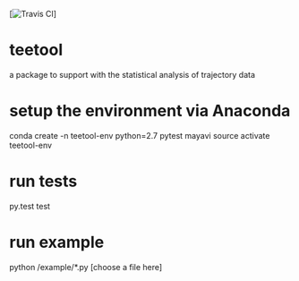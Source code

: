 [![Travis CI](https://travis-ci.com/WillemEerland/teetool.svg?token=vgGUTGsaoutqpevkkMq4&branch=master)]

# teetool
a package to support with the statistical analysis of trajectory data

# setup the environment via Anaconda
conda create -n teetool-env python=2.7 pytest mayavi
source activate teetool-env

# run tests
py.test test

# run example
python /example/*.py [choose a file here]
